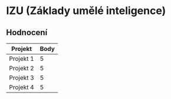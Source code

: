 # IZU (Základy umělé inteligence)

## Hodnocení

| Projekt         | Body |
|-----------------|------|
| Projekt 1       | 5    |
| Projekt 2       | 5    |
| Projekt 3       | 5    |
| Projekt 4       | 5    |
